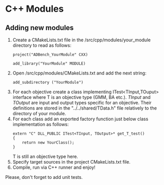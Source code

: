 # C++ Modules

## Adding new modules
1. Create a CMakeLists.txt file in the /src/cpp/modules/your_module directory to read as follows:
	```
	project("ADBench_YourModule" CXX)

	add_library("YourModule" MODULE)
	```
2. Open /src/cpp/modules/CMakeLists.txt and add the next string: 
	```
	add_subdirectory ("YourModule")
	```
3. For each objective create a class implementing ITest<TInput,TOuput> interface where T is an objective type (GMM, BA etc.). *TInput* and *TOutput* are input and output types specific for an objective. Their definitions are stored in the "../../shared/TData.h" file relatively to the directory of your module.
4. For each class add an exported factory function just below class implementation as follows:
	```
	extern "C" DLL_PUBLIC ITest<TInput, TOutput>* get_T_test()
	{
	    return new YourClass();
	}
	```
	T is still an objective type here.
5. Specify target sources in the project CMakeLists.txt file.
6. Compile, run via C++ runner and enjoy!

Please, don't forget to add unit tests.
